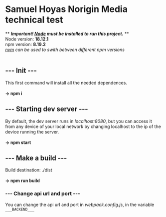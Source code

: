 # Samuel Hoyas Norigin Media technical test

** ***Important! [Node](https://nodejs.org/en/download) must be installed to run this project.*** **
<br>
Node version: **18.12.1**
<br>
npm version: **8.19.2**
<br>
*[nvm](https://nodejs.org/en/download) can be used to swith between different npm versions*
<br>
<br>
## **--- Init ---**
This first command will install all the needed dependences.
<br>
<br>
**-> npm i**
<br>
## **--- Starting dev server ---**
By default, the dev server runs in *localhost:8080*, but you can access it from any device of your local network by changing localhost to the ip of the device running the server.
<br>
<br>
**-> npm start**
<br>
## **--- Make a build ---**
Build destination: ./dist
<br>
<br>
**-> npm run build**
<br>
### **--- Change api url and port ---**
You can change the api url and port in *webpack.config.js*, in the variable `___BACKEND___`
